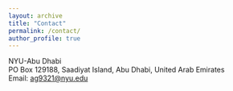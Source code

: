 ```yaml
---
layout: archive
title: "Contact"
permalink: /contact/
author_profile: true
---
```

NYU-Abu Dhabi<br>
PO Box 129188, Saadiyat Island, Abu Dhabi, United Arab Emirates<br>
Email: ag9321@nyu.edu
